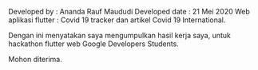 Developed by :  Ananda Rauf Maududi
Developed date : 21 Mei 2020
Web aplikasi flutter : Covid 19 tracker dan artikel Covid 19 International.

Dengan ini menyatakan saya mengumpulkan hasil kerja saya, untuk hackathon flutter web Google Developers Students.

Mohon diterima.
